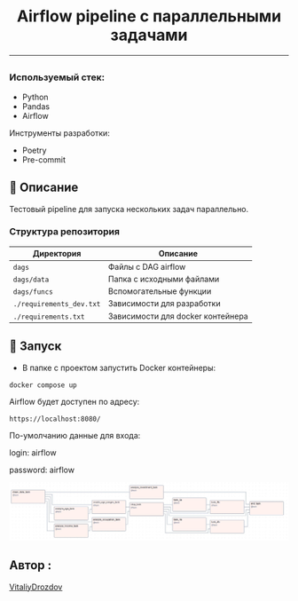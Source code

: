 
<h1 align="center"> Airflow pipeline с параллельными задачами </h1>


<hr>

</p>
<h2 align="center">


### Используемый стек:<a name="stack"></a>

- Python
- Pandas
- Airflow

Инструменты разработки:
- Poetry
- Pre-commit


## 📍 Описание

<p>
Тестовый pipeline для запуска нескольких задач параллельно.
</p>

### Структура репозитория <a name="architecture"></a>

| Директория    | Описание                                                |
|---------------|---------------------------------------------------------|
| `dags`       | Файлы c DAG airflow                                      |
| `dags/data` | Папка с исходными файлами                                 |
| `dags/funcs`     | Вспомогательные функции                               |
| `./requirements_dev.txt`     | Зависимости для разработки               |
| `./requirements.txt`     | Зависимости для docker контейнера            |



<h2 align="center">

## 🚀 Запуск

</h2>

<p>


- В папке с проектом запустить Docker контейнеры:

```text
docker compose up
```

</p>


Airflow будет доступен по адресу:
```text
https://localhost:8080/
```

По-умолчанию данные для входа:

login: airflow

password: airflow

![Graph](Graph.JPG)

## Автор :

[VitaliyDrozdov](https://github.com/VitaliyDrozdov)
